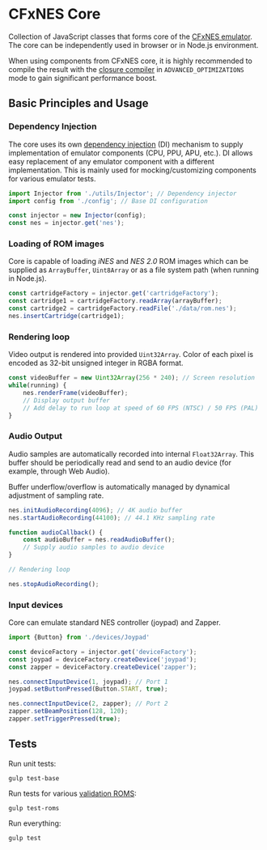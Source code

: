 # CFxNES Core

Collection of JavaScript classes that forms core of the [CFxNES emulator](../README.md). The core can be independently used in browser or in Node.js environment.

When using components from CFxNES core, it is highly recommended to compile the result with the [closure compiler](https://github.com/google/closure-compiler) in `ADVANCED_OPTIMIZATIONS` mode to gain significant performance boost.

## Basic Principles and Usage

### Dependency Injection

The core uses its own [dependency injection](https://en.wikipedia.org/wiki/Dependency_injection) (DI) mechanism to supply implementation of emulator components (CPU, PPU, APU, etc.). DI allows easy replacement of any emulator component with a different implementation. This is mainly used for mocking/customizing components for various emulator tests.

``` javascript
import Injector from './utils/Injector'; // Dependency injector
import config from './config'; // Base DI configuration

const injector = new Injector(config);
const nes = injector.get('nes');
```

### Loading of ROM images

Core is capable of loading *iNES* and *NES 2.0* ROM images which can be supplied as `ArrayBuffer`, `Uint8Array` or as a file system path (when running in Node.js).

``` javascript
const cartridgeFactory = injector.get('cartridgeFactory');
const cartridge1 = cartridgeFactory.readArray(arrayBuffer);
const cartridge2 = cartridgeFactory.readFile('./data/rom.nes');
nes.insertCartridge(cartridge1);
```

### Rendering loop

Video output is rendered into provided `Uint32Array`. Color of each pixel is encoded as 32-bit unsigned integer in RGBA format.

``` javascript
const videoBuffer = new Uint32Array(256 * 240); // Screen resolution
while(running) {
    nes.renderFrame(videoBuffer);
    // Display output buffer
    // Add delay to run loop at speed of 60 FPS (NTSC) / 50 FPS (PAL)
}
```

### Audio Output

Audio samples are automatically recorded into internal `Float32Array`. This buffer should be periodically read and send to an audio device (for example, through Web Audio).

Buffer underflow/overflow is automatically managed by dynamical adjustment of sampling rate.

``` javascript
nes.initAudioRecording(4096); // 4K audio buffer
nes.startAudioRecording(44100); // 44.1 KHz sampling rate

function audioCallback() {
    const audioBuffer = nes.readAudioBuffer();
    // Supply audio samples to audio device
}

// Rendering loop

nes.stopAudioRecording();
```

### Input devices

Core can emulate standard NES controller (joypad) and Zapper.

``` javascript
import {Button} from './devices/Joypad'

const deviceFactory = injector.get('deviceFactory');
const joypad = deviceFactory.createDevice('joypad');
const zapper = deviceFactory.createDevice('zapper');

nes.connectInputDevice(1, joypad); // Port 1
joypad.setButtonPressed(Button.START, true);

nes.connectInputDevice(2, zapper); // Port 2
zapper.setBeamPosition(128, 120);
zapper.setTriggerPressed(true);
```

## Tests

Run unit tests:

    gulp test-base

Run tests for various [validation ROMS](http://wiki.nesdev.com/w/index.php/Emulator_tests):

    gulp test-roms

Run everything:

    gulp test
